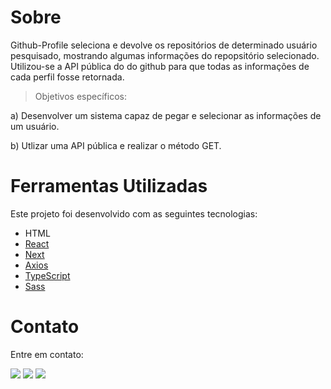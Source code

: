 # Sobre

<p>
Github-Profile seleciona e devolve os repositórios de determinado usuário pesquisado, mostrando algumas informações do repopsitório selecionado. Utilizou-se a API pública do 
do github para que todas as informações de cada perfil fosse retornada. 

 > Objetivos específicos:

a) Desenvolver um sistema capaz de pegar e selecionar as informações de um usuário.

b) Utlizar uma API pública e realizar o método GET.
  
</p> 

# Ferramentas Utilizadas

<p>

Este projeto foi desenvolvido com as seguintes tecnologias:
  
- HTML
- [React](https://reactjs.org)
- [Next](https://nextjs.org/)
- [Axios](https://axios-http.com/docs/intro)
- [TypeScript](https://www.typescriptlang.org/)
- [Sass](https://sass-lang.com/)
  
</p>

# Contato

<p> Entre em contato: </p>

<div> 
  <a href="https://instagram.com/b.atrizz" target="_blank"><img src="https://img.shields.io/badge/-Instagram-%23E4405F?style=for-the-badge&logo=instagram&logoColor=white" target="_blank"></a> 
  <a href="https://discord.gg/b.atrizz#5201" target="_blank"><img src="https://img.shields.io/badge/Discord-7289DA?style=for-the-badge&logo=discord&logoColor=white" target="_blank"></a> 
  <a href="https://www.linkedin.com/in/beatriz-nunes-b3a035202/" target="_blank"><img src="https://img.shields.io/badge/-LinkedIn-%230077B5?style=for-the-badge&logo=linkedin&logoColor=white" target="_blank"></a>
</div>

